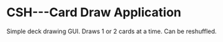 # CSH---Card Draw Application

Simple deck drawing GUI.
Draws 1 or 2 cards at a time.
Can be reshuffled.
